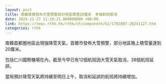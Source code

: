 ```yaml
---
layout: post
title: 南韓首爾發布大雪預警部分地區積雪20厘米　多個航班取消
date: 2024-11-27 11:10:21.000000000 +08:00
link: https://news.rthk.hk/rthk/ch/component/k2/1781007-20241127.htm
categories: rthk
---
```


南韓首都圈地區出現強降雪天氣，首爾市發佈大雪預警，部分地區晚上積雪量達到20厘米。

包括仁川國際機場在內，截至今早已有12個航班因大雪天氣取消，38個航班延誤。

當局預計降雪天氣將持續至明日上午，取消和延誤的航班將持續增加。
